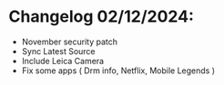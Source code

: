 # Changelog 02/12/2024: 
- November security patch
- Sync Latest Source 
- Include Leica Camera
- Fix some apps ( Drm info, Netflix, Mobile Legends )